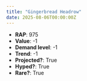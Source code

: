 ```yaml
---
title: "Gingerbread Headrow"
date: 2025-08-06T00:00:00Z
---
```

- **RAP**: 975
- **Value**: -1
- **Demand level**: -1
- **Trend**: -1
- **Projected?**: True
- **Hyped?**: True
- **Rare?**: True
